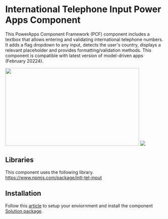 # International Telephone Input Power Apps Component
This PowerApps Component Framework (PCF) component includes a textbox that allows entering and validating international telephone numbers. It adds a flag dropdown to any input, detects the user's country, displays a relevant placeholder and provides formatting/validation methods.
This component is compatible with latest version of model-driven apps (February 20224).

<img src="https://raw.github.com/OGcanviz/IntlTelInputPCF/master/images/vanilla.png" width="424px" height="246px">

<img src="https://raw.github.com/OGcanviz/IntlTelInputPCF/master/images/PCFIntlPhone.gif">

## Libraries
This component uses the following library.
https://www.npmjs.com/package/intl-tel-input

## Installation
Follow this [article](https://docs.microsoft.com/en-us/powerapps/developer/component-framework/component-framework-for-canvas-apps) to setup your enviornment and install the component [Solution package](https://github.com/OGcanviz/IntlTelInputPCF/tree/master/releases).
